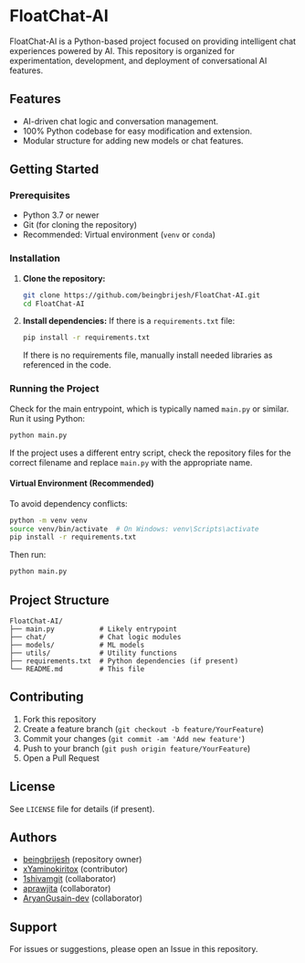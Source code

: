 # FloatChat-AI

FloatChat-AI is a Python-based project focused on providing intelligent chat experiences powered by AI. This repository is organized for experimentation, development, and deployment of conversational AI features.

## Features

- AI-driven chat logic and conversation management.
- 100% Python codebase for easy modification and extension.
- Modular structure for adding new models or chat features.

## Getting Started

### Prerequisites

- Python 3.7 or newer
- Git (for cloning the repository)
- Recommended: Virtual environment (`venv` or `conda`)

### Installation

1. **Clone the repository:**
   ```bash
   git clone https://github.com/beingbrijesh/FloatChat-AI.git
   cd FloatChat-AI
   ```

2. **Install dependencies:**
   If there is a `requirements.txt` file:
   ```bash
   pip install -r requirements.txt
   ```
   If there is no requirements file, manually install needed libraries as referenced in the code.

### Running the Project

Check for the main entrypoint, which is typically named `main.py` or similar. Run it using Python:
```bash
python main.py
```
If the project uses a different entry script, check the repository files for the correct filename and replace `main.py` with the appropriate name.

#### Virtual Environment (Recommended)

To avoid dependency conflicts:
```bash
python -m venv venv
source venv/bin/activate  # On Windows: venv\Scripts\activate
pip install -r requirements.txt
```
Then run:
```bash
python main.py
```

## Project Structure

```
FloatChat-AI/
├── main.py           # Likely entrypoint
├── chat/             # Chat logic modules
├── models/           # ML models
├── utils/            # Utility functions
├── requirements.txt  # Python dependencies (if present)
└── README.md         # This file
```

## Contributing

1. Fork this repository
2. Create a feature branch (`git checkout -b feature/YourFeature`)
3. Commit your changes (`git commit -am 'Add new feature'`)
4. Push to your branch (`git push origin feature/YourFeature`)
5. Open a Pull Request

## License

See `LICENSE` file for details (if present).

## Authors

- [beingbrijesh](https://github.com/beingbrijesh) (repository owner)
- [xYaminokiritox](https://github.com/xYaminokiritox) (contributor)
- [1shivamgit](https://github.com/1shivamgit) (collaborator)
- [aprawjita](https://github.com/aprawjita) (collaborator)
- [AryanGusain-dev](https://github.com/AryanGusain-dev) (collaborator)

## Support

For issues or suggestions, please open an Issue in this repository.
